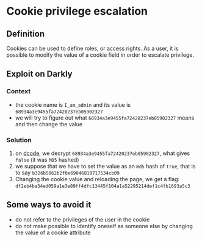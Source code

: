 # Cookie privilege escalation

## Definition

Cookies can be used to define roles, or access rights.
As a user, it is possible to modify the value of a cookie field in order to escalate privilege.

## Exploit on Darkly

### Context

* the cookie name is `I_am_admin` and its value is `68934a3e9455fa72420237eb05902327`
* we will try to figure out what `68934a3e9455fa72420237eb05902327` means and then change the value

### Solution

1. on [dcode](https://www.dcode.fr/fonction-hash#f0), we decrypt `68934a3e9455fa72420237eb05902327`, what gives `false` (it was `MD5` hashed)
2. we suppose that we have to set the value as an `md5` hash of `true`, that is to say `b326b5062b2f0e69046810717534cb09`
3. Changing the cookie value and reloading the page, we get a flag: `df2eb4ba34ed059a1e3e89ff4dfc13445f104a1a52295214def1c4fb1693a5c3`

## Some ways to avoid it

* do not refer to the privileges of the user in the cookie
* do not make possible to identify oneself as someone else by changing the value of a cookie attribute